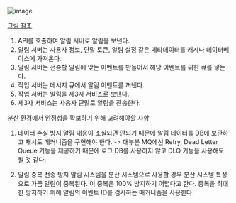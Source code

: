 ![image](https://github.com/user-attachments/assets/553274b6-da23-4c9e-b6b0-f297a3adc0fb)

[그림 참조](https://seongho96.tistory.com/116)

1. API를 호출하여 알림 서버로 알림을 보낸다.
2. 알림 서버는 사용자 정보, 단말 토큰, 알림 설정 같은 메타데이터를 캐시나 데이터베이스에 가져온다.
3. 알림 서버는 전송할 알림에 맞는 이벤트를 만들어서 해당 이벤트를 위한 큐를 넣는다.
4. 작업 서버는 메시지 큐에서 알림 이벤트를 꺼낸다.
5. 작업 서버는 알림을 제3자 서비스로 보낸다.
6. 제3자 서비스는 사용자 단말로 알림을 전송한다.


분산 환경에서 안정성을 확보하기 위해 고려해야할 사항

1) 데이터 손실 방지
알림 내용이 소실되면 안되기 때문에 알림 데이터를 DB에 보관하고 재시도 메커니즘을 구현해야 한다.
-> 대부분 MQ에선 Retry, Dead Letter Queue 기능을 제공하기 때문에 로그 DB를 사용하지 않고 DLQ 기능을 사용해도 될 것 같다.

2) 알림 중복 전송 방지
알림 시스템을 분산 시스템으로 사용할 경우 분산 시스템 특성으로 가끔 알림이 중복된다.
이 중복은 100% 방지하기 어렵다고 한다.
중복을 최대한 방지하기 위해 알림의 이벤트 ID를 검사하는 매커니즘을 사용한다.
